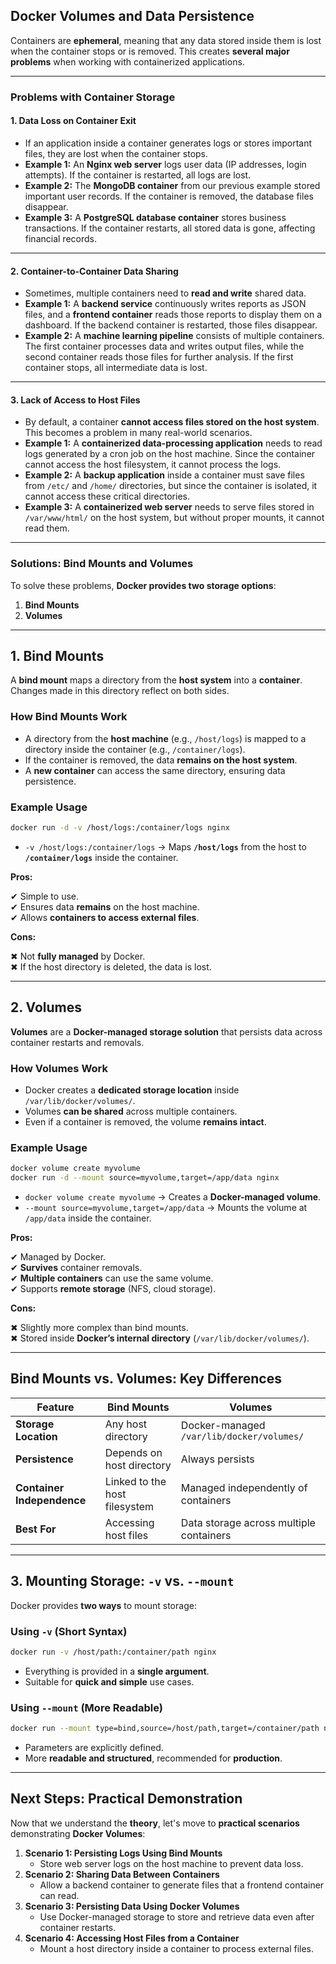 ## **Docker Volumes and Data Persistence**

Containers are **ephemeral**, meaning that any data stored inside them is lost when the container stops or is removed. This creates **several major problems** when working with containerized applications.

---

### **Problems with Container Storage**

#### **1. Data Loss on Container Exit**  
   - If an application inside a container generates logs or stores important files, they are lost when the container stops.
   - **Example 1:** An **Nginx web server** logs user data (IP addresses, login attempts). If the container is restarted, all logs are lost.  
   - **Example 2:** The **MongoDB container** from our previous example stored important user records. If the container is removed, the database files disappear.  
   - **Example 3:** A **PostgreSQL database container** stores business transactions. If the container restarts, all stored data is gone, affecting financial records.

---

#### **2. Container-to-Container Data Sharing**  
   - Sometimes, multiple containers need to **read and write** shared data.  
   - **Example 1:** A **backend service** continuously writes reports as JSON files, and a **frontend container** reads those reports to display them on a dashboard. If the backend container is restarted, those files disappear.  
   - **Example 2:** A **machine learning pipeline** consists of multiple containers. The first container processes data and writes output files, while the second container reads those files for further analysis. If the first container stops, all intermediate data is lost.

---

#### **3. Lack of Access to Host Files**  
   - By default, a container **cannot access files stored on the host system**. This becomes a problem in many real-world scenarios.  
   - **Example 1:** A **containerized data-processing application** needs to read logs generated by a cron job on the host machine. Since the container cannot access the host filesystem, it cannot process the logs.  
   - **Example 2:** A **backup application** inside a container must save files from `/etc/` and `/home/` directories, but since the container is isolated, it cannot access these critical directories.  
   - **Example 3:** A **containerized web server** needs to serve files stored in `/var/www/html/` on the host system, but without proper mounts, it cannot read them.

---

### **Solutions: Bind Mounts and Volumes**
To solve these problems, **Docker provides two storage options**:  
1. **Bind Mounts**
2. **Volumes**

---

## **1. Bind Mounts**
A **bind mount** maps a directory from the **host system** into a **container**. Changes made in this directory reflect on both sides.

### **How Bind Mounts Work**
- A directory from the **host machine** (e.g., `/host/logs`) is mapped to a directory inside the container (e.g., `/container/logs`).
- If the container is removed, the data **remains on the host system**.
- A **new container** can access the same directory, ensuring data persistence.

### **Example Usage**
```sh
docker run -d -v /host/logs:/container/logs nginx
```
- `-v /host/logs:/container/logs` → Maps **`/host/logs`** from the host to **`/container/logs`** inside the container.

**Pros:**

✔ Simple to use.  
✔ Ensures data **remains** on the host machine.  
✔ Allows **containers to access external files**.

**Cons:**

✖ Not **fully managed** by Docker.  
✖ If the host directory is deleted, the data is lost.

---

## **2. Volumes**
**Volumes** are a **Docker-managed storage solution** that persists data across container restarts and removals.

### **How Volumes Work**
- Docker creates a **dedicated storage location** inside `/var/lib/docker/volumes/`.
- Volumes **can be shared** across multiple containers.
- Even if a container is removed, the volume **remains intact**.

### **Example Usage**
```sh
docker volume create myvolume
docker run -d --mount source=myvolume,target=/app/data nginx
```
- `docker volume create myvolume` → Creates a **Docker-managed volume**.
- `--mount source=myvolume,target=/app/data` → Mounts the volume at `/app/data` inside the container.

**Pros:**

✔ Managed by Docker.  
✔ **Survives** container removals.  
✔ **Multiple containers** can use the same volume.  
✔ Supports **remote storage** (NFS, cloud storage).

**Cons:**

✖ Slightly more complex than bind mounts.  
✖ Stored inside **Docker’s internal directory** (`/var/lib/docker/volumes/`).

---

## **Bind Mounts vs. Volumes: Key Differences**
| Feature | **Bind Mounts** | **Volumes** |
|---------|----------------|-------------|
| **Storage Location** | Any host directory | Docker-managed `/var/lib/docker/volumes/` |
| **Persistence** | Depends on host directory | Always persists |
| **Container Independence** | Linked to the host filesystem | Managed independently of containers |
| **Best For** | Accessing host files | Data storage across multiple containers |

---

## **3. Mounting Storage: `-v` vs. `--mount`**
Docker provides **two ways** to mount storage:

### **Using `-v` (Short Syntax)**
```sh
docker run -v /host/path:/container/path nginx
```
- Everything is provided in a **single argument**.
- Suitable for **quick and simple** use cases.

### **Using `--mount` (More Readable)**
```sh
docker run --mount type=bind,source=/host/path,target=/container/path nginx
```
- Parameters are explicitly defined.
- More **readable and structured**, recommended for **production**.

---

## **Next Steps: Practical Demonstration**
Now that we understand the **theory**, let's move to **practical scenarios** demonstrating **Docker Volumes**:
1. **Scenario 1: Persisting Logs Using Bind Mounts**  
   - Store web server logs on the host machine to prevent data loss.
2. **Scenario 2: Sharing Data Between Containers**  
   - Allow a backend container to generate files that a frontend container can read.
3. **Scenario 3: Persisting Data Using Docker Volumes**  
   - Use Docker-managed storage to store and retrieve data even after container restarts.
4. **Scenario 4: Accessing Host Files from a Container**  
   - Mount a host directory inside a container to process external files.
